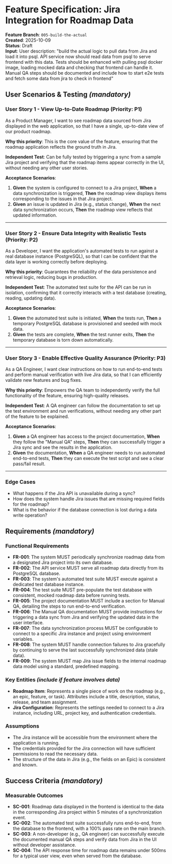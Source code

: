# Feature Specification: Jira Integration for Roadmap Data

**Feature Branch**: `005-build-the-actual`  
**Created**: 2025-10-09  
**Status**: Draft  
**Input**: User description: "build the actual logic to pull data from Jira and load it into psql. API service now should read data from psql to serve frontend with this data. Tests should be enhanced with pulling psql docker image, loading mocked data and checking that frontend can handle it. Manual QA steps should be documented and include how to start e2e tests and fetch some data from jira to check in frontend"

## User Scenarios & Testing *(mandatory)*

### User Story 1 - View Up-to-Date Roadmap (Priority: P1)

As a Product Manager, I want to see roadmap data sourced from Jira displayed in the web application, so that I have a single, up-to-date view of our product roadmap.

**Why this priority**: This is the core value of the feature, ensuring that the roadmap application reflects the ground truth in Jira.

**Independent Test**: Can be fully tested by triggering a sync from a sample Jira project and verifying that the roadmap items appear correctly in the UI, without needing any other user stories.

**Acceptance Scenarios**:

1. **Given** the system is configured to connect to a Jira project, **When** a data synchronization is triggered, **Then** the roadmap view displays items corresponding to the issues in that Jira project.
2. **Given** an issue is updated in Jira (e.g., status change), **When** the next data synchronization occurs, **Then** the roadmap view reflects that updated information.

---

### User Story 2 - Ensure Data Integrity with Realistic Tests (Priority: P2)

As a Developer, I want the application's automated tests to run against a real database instance (PostgreSQL), so that I can be confident that the data layer is working correctly before deploying.

**Why this priority**: Guarantees the reliability of the data persistence and retrieval logic, reducing bugs in production.

**Independent Test**: The automated test suite for the API can be run in isolation, confirming that it correctly interacts with a test database (creating, reading, updating data).

**Acceptance Scenarios**:

1. **Given** the automated test suite is initiated, **When** the tests run, **Then** a temporary PostgreSQL database is provisioned and seeded with mock data.
2. **Given** the tests are complete, **When** the test runner exits, **Then** the temporary database is torn down automatically.

---

### User Story 3 - Enable Effective Quality Assurance (Priority: P3)

As a QA Engineer, I want clear instructions on how to run end-to-end tests and perform manual verification with live Jira data, so that I can efficiently validate new features and bug fixes.

**Why this priority**: Empowers the QA team to independently verify the full functionality of the feature, ensuring high-quality releases.

**Independent Test**: A QA engineer can follow the documentation to set up the test environment and run verifications, without needing any other part of the feature to be explained.

**Acceptance Scenarios**:

1. **Given** a QA engineer has access to the project documentation, **When** they follow the "Manual QA" steps, **Then** they can successfully trigger a Jira sync and see the results in the application.
2. **Given** the documentation, **When** a QA engineer needs to run automated end-to-end tests, **Then** they can execute the test script and see a clear pass/fail result.

---

### Edge Cases

- What happens if the Jira API is unavailable during a sync?
- How does the system handle Jira issues that are missing required fields for the roadmap?
- What is the behavior if the database connection is lost during a data write operation?

## Requirements *(mandatory)*

### Functional Requirements

- **FR-001**: The system MUST periodically synchronize roadmap data from a designated Jira project into its own database.
- **FR-002**: The API service MUST serve all roadmap data directly from its PostgreSQL database.
- **FR-003**: The system's automated test suite MUST execute against a dedicated test database instance.
- **FR-004**: The test suite MUST pre-populate the test database with consistent, mocked roadmap data before running tests.
- **FR-005**: The project documentation MUST include a section for Manual QA, detailing the steps to run end-to-end verification.
- **FR-006**: The Manual QA documentation MUST provide instructions for triggering a data sync from Jira and verifying the updated data in the user interface.
- **FR-007**: The data synchronization process MUST be configurable to connect to a specific Jira instance and project using environment variables.
- **FR-008**: The system MUST handle connection failures to Jira gracefully by continuing to serve the last successfully synchronized data (stale data).
- **FR-009**: The system MUST map Jira issue fields to the internal roadmap data model using a standard, predefined mapping.

### Key Entities *(include if feature involves data)*

- **Roadmap Item**: Represents a single piece of work on the roadmap (e.g., an epic, feature, or task). Attributes include a title, description, status, release, and team assignment.
- **Jira Configuration**: Represents the settings needed to connect to a Jira instance, including URL, project key, and authentication credentials.

### Assumptions
- The Jira instance will be accessible from the environment where the application is running.
- The credentials provided for the Jira connection will have sufficient permissions to read the necessary data.
- The structure of the data in Jira (e.g., the fields on an Epic) is consistent and known.

## Success Criteria *(mandatory)*

### Measurable Outcomes

- **SC-001**: Roadmap data displayed in the frontend is identical to the data in the corresponding Jira project within 5 minutes of a synchronization event.
- **SC-002**: The automated test suite successfully runs end-to-end, from the database to the frontend, with a 100% pass rate on the main branch.
- **SC-003**: A non-developer (e.g., QA engineer) can successfully execute the documented manual QA steps and verify data from Jira in the UI without developer assistance.
- **SC-004**: The API response time for roadmap data remains under 500ms for a typical user view, even when served from the database.
